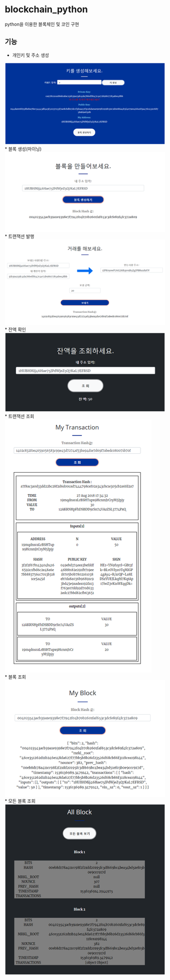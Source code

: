 # blockchain_python
python을 이용한 블록체인 및 코인 구현

## 기능
* 개인키 및 주소 생성
<img src="https://raw.githubusercontent.com/dahoony/blockchain_python/master/images/지갑만들기.png" alt="create">
<br>
* 블록 생성(마이닝)
<img src="https://raw.githubusercontent.com/dahoony/blockchain_python/master/images/블록생성.png" alt="create">
<br>
* 트랜잭션 발행
<img src="https://raw.githubusercontent.com/dahoony/blockchain_python/master/images/거래.png" alt="create">
<br>
* 잔액 확인
<img src="https://raw.githubusercontent.com/dahoony/blockchain_python/master/images/UTXO 잔액조회.png" alt="create">
<br>
* 트랜잭션 조회
<img src="https://raw.githubusercontent.com/dahoony/blockchain_python/master/images/거래 조회.png" alt="create">
<br>
* 블록 조회
<img src="https://raw.githubusercontent.com/dahoony/blockchain_python/master/images/block 조회.png" alt="create">
<br>
* 모든 블록 조회
<img src="https://raw.githubusercontent.com/dahoony/blockchain_python/master/images/모든 블록 조회.png" alt="create">
<br>
